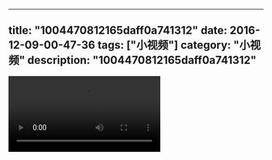 
---
title: "1004470812165daff0a741312"
date: 2016-12-09-00-47-36
tags: ["小视频"]
category: "小视频"
description: "1004470812165daff0a741312"
---
<video src="http://ohtsqip0g.bkt.clouddn.com/1004470812165daff0a741312.mp4" controls="controls"></video>
